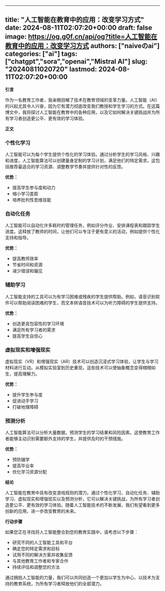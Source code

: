 
---
title: "人工智能在教育中的应用：改变学习方式"
date: 2024-08-11T02:07:20+00:00
draft: false
image: https://og.g0f.cn/api/og?title=人工智能在教育中的应用：改变学习方式
authors: ["naiveのai"]
categories: ["ai"]
tags: ["chatgpt","sora","openai","Mistral AI"]
slug: "20240811020720"
lastmod: 2024-08-11T02:07:20+00:00
---
**引言**

作为一名教育工作者，我亲眼目睹了技术在教育领域的变革力量。人工智能（AI）的兴起尤其令人兴奋，因为它有潜力彻底改变我们教授和学生学习的方式。在这篇博文中，我将探讨人工智能在教育中的各种应用，以及它如何解决关键挑战并为所有学习者创造更公平、更有效的学习体验。

**正文**

### 个性化学习

人工智能可以为每个学生提供个性化的学习体验。通过分析学生的学习风格、兴趣和进度，人工智能算法可以创建量身定制的学习计划，满足他们的特定需求。这包括推荐最适合的学习资源、调整教学节奏并提供针对性的反馈。

**优势：**
- 提高学生参与度和动力
- 缩小学习差距
- 培养批判性思维技能

### 自动化任务

人工智能可以自动化许多耗时的管理任务，例如评分作业、安排课程表和跟踪学生进度。这释放了教师的时间，让他们可以专注于更有意义的活动，例如提供个性化支持和指导。

**优势：**
- 提高教师效率
- 节省时间和资源
- 减少错误和偏见

### 辅助学习

人工智能支持的工具可以为有学习困难或残疾的学生提供帮助。例如，语音识别软件可以帮助阅读困难的学生，而文本转语音技术可以为听力障碍的学生提供支持。

**优势：**
- 创造更具包容性的学习环境
- 满足所有学习者的需求
- 提高学生自信心

### 虚拟现实和增强现实

虚拟现实（VR）和增强现实（AR）技术可以创造沉浸式学习体验，让学生与学习材料进行互动。从模拟实验室到历史重现，这些技术可以使抽象概念变得栩栩如生，提高理解力。

**优势：**
- 提升学生参与度
- 促进动手学习
- 打破地理障碍

### 预测分析

人工智能算法可以分析大量数据，预测学生的学习结果和风险因素。这使教育工作者能够主动识别需要额外支持的学生，并提供及时的干预措施。

**优势：**
- 预防辍学
- 提高毕业率
- 优化学习资源分配

**结论**

人工智能在教育中具有改变游戏规则的潜力。通过个性化学习、自动化任务、辅助学习、虚拟现实和增强现实以及预测分析，它可以解决关键挑战，为所有学习者创造更公平、更有效的学习体验。随着人工智能技术的不断发展，我们有望看到更多创新的应用，进一步改变教育的未来。

**行动步骤**

如果您正在寻找将人工智能整合到您的教育实践中，请考虑以下步骤：

- 研究不同的人工智能工具和平台
- 确定您的特定需求和目标
- 试用不同的解决方案并收集反馈
- 与其他教育工作者和专家合作
- 持续评估和调整您的方法

通过拥抱人工智能的力量，我们可以共同创造一个更加以学生为中心、以技术为支持的教育系统，为所有学习者释放他们的全部潜力。
